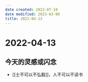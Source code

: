 ```yaml
---
date created: 2022-07-18
date modified: 2023-03-08
title: 2022-04-13
---
```


# 2022-04-13

## 今天的灵感或闪念

- [[士不可以不弘毅]]，人不可以不读书
